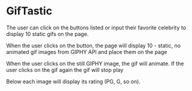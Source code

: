 # GifTastic
The user can click on the buttons listed or input their favorite celebrity to display 10 static gifs on the page. 


When the user clicks on the button, the page will display 10 - static, no animated gif images from GIPHY API and place them on the page


When the user clicks on the still GIPHY image, the gif will animate. If the user clicks on the gif again the gif will stop play


Below each image will display its rating (PG, G, so on).
